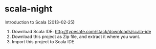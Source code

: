 scala-night
===========
Introduction to Scala (2013-02-25)

1. Download Scala IDE: http://typesafe.com/stack/downloads/scala-ide
2. Download this project as Zip file, and extract it where you want.
3. Import this project to Scala IDE

